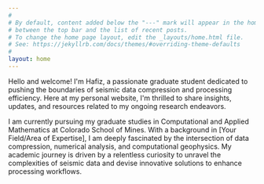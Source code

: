 ```yaml
---
#
# By default, content added below the "---" mark will appear in the home page
# between the top bar and the list of recent posts.
# To change the home page layout, edit the _layouts/home.html file.
# See: https://jekyllrb.com/docs/themes/#overriding-theme-defaults
#
layout: home
---
```

Hello and welcome! I'm Hafiz, a passionate graduate student dedicated to pushing the boundaries of seismic data compression and processing efficiency. Here at my personal website, I'm thrilled to share insights, updates, and resources related to my ongoing research endeavors.

I am currently pursuing my graduate studies in Computational and Applied Mathematics at Colorado School of Mines. With a background in [Your Field/Area of Expertise], I am deeply fascinated by the intersection of data compression, numerical analysis, and computational geophysics. My academic journey is driven by a relentless curiosity to unravel the complexities of seismic data and devise innovative solutions to enhance processing workflows.

<!-- {% highlight ruby %}
def print_hi(name)
  puts "Hi, #{name}"
end
print_hi('Tom')
#=> prints 'Hi, Tom' to STDOUT.
{% endhighlight %} -->

